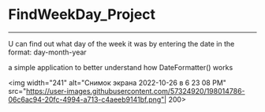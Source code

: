 # FindWeekDay_Project
___
U can find out what day of the week it was by entering the date in the format: day-month-year

a simple application to better understand how DateFormatter() works

<img width="241" alt="Снимок экрана 2022-10-26 в 6 23 08 PM" src="https://user-images.githubusercontent.com/57324920/198014786-06c6ac94-20fc-4994-a713-c4aeeb9141bf.png"| 200>
